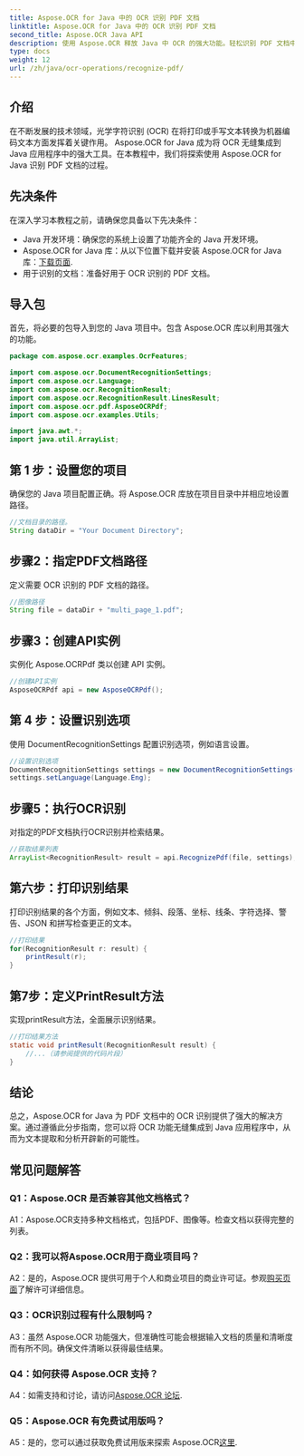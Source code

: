 ```yaml
---
title: Aspose.OCR for Java 中的 OCR 识别 PDF 文档
linktitle: Aspose.OCR for Java 中的 OCR 识别 PDF 文档
second_title: Aspose.OCR Java API
description: 使用 Aspose.OCR 释放 Java 中 OCR 的强大功能。轻松识别 PDF 文档中的文本。提高您的应用程序的精度和速度。
type: docs
weight: 12
url: /zh/java/ocr-operations/recognize-pdf/
---
```

## 介绍

在不断发展的技术领域，光学字符识别 (OCR) 在将打印或手写文本转换为机器编码文本方面发挥着关键作用。 Aspose.OCR for Java 成为将 OCR 无缝集成到 Java 应用程序中的强大工具。在本教程中，我们将探索使用 Aspose.OCR for Java 识别 PDF 文档的过程。

## 先决条件

在深入学习本教程之前，请确保您具备以下先决条件：

- Java 开发环境：确保您的系统上设置了功能齐全的 Java 开发环境。
-  Aspose.OCR for Java 库：从以下位置下载并安装 Aspose.OCR for Java 库：[下载页面](https://releases.aspose.com/ocr/java/).
- 用于识别的文档：准备好用于 OCR 识别的 PDF 文档。

## 导入包

首先，将必要的包导入到您的 Java 项目中。包含 Aspose.OCR 库以利用其强大的功能。

```java
package com.aspose.ocr.examples.OcrFeatures;

import com.aspose.ocr.DocumentRecognitionSettings;
import com.aspose.ocr.Language;
import com.aspose.ocr.RecognitionResult;
import com.aspose.ocr.RecognitionResult.LinesResult;
import com.aspose.ocr.pdf.AsposeOCRPdf;
import com.aspose.ocr.examples.Utils;

import java.awt.*;
import java.util.ArrayList;
```

## 第 1 步：设置您的项目

确保您的 Java 项目配置正确。将 Aspose.OCR 库放在项目目录中并相应地设置路径。

```java
//文档目录的路径。
String dataDir = "Your Document Directory";
```

## 步骤2：指定PDF文档路径

定义需要 OCR 识别的 PDF 文档的路径。

```java
//图像路径
String file = dataDir + "multi_page_1.pdf";
```

## 步骤3：创建API实例

实例化 Aspose.OCRPdf 类以创建 API 实例。

```java
//创建API实例
AsposeOCRPdf api = new AsposeOCRPdf();
```

## 第 4 步：设置识别选项

使用 DocumentRecognitionSettings 配置识别选项，例如语言设置。

```java
//设置识别选项
DocumentRecognitionSettings settings = new DocumentRecognitionSettings(2);
settings.setLanguage(Language.Eng);
```

## 步骤5：执行OCR识别

对指定的PDF文档执行OCR识别并检索结果。

```java
//获取结果列表
ArrayList<RecognitionResult> result = api.RecognizePdf(file, settings);
```

## 第六步：打印识别结果

打印识别结果的各个方面，例如文本、倾斜、段落、坐标、线条、字符选择、警告、JSON 和拼写检查更正的文本。

```java
//打印结果
for(RecognitionResult r: result) {
    printResult(r);
}
```

## 第7步：定义PrintResult方法

实现printResult方法，全面展示识别结果。

```java
//打印结果方法
static void printResult(RecognitionResult result) {
    //...（请参阅提供的代码片段）
}
```

## 结论

总之，Aspose.OCR for Java 为 PDF 文档中的 OCR 识别提供了强大的解决方案。通过遵循此分步指南，您可以将 OCR 功能无缝集成到 Java 应用程序中，从而为文本提取和分析开辟新的可能性。

## 常见问题解答

### Q1：Aspose.OCR 是否兼容其他文档格式？

A1：Aspose.OCR支持多种文档格式，包括PDF、图像等。检查文档以获得完整的列表。

### Q2：我可以将Aspose.OCR用于商业项目吗？

 A2：是的，Aspose.OCR 提供可用于个人和商业项目的商业许可证。参观[购买页面](https://purchase.aspose.com/buy)了解许可详细信息。

### Q3：OCR识别过程有什么限制吗？

A3：虽然 Aspose.OCR 功能强大，但准确性可能会根据输入文档的质量和清晰度而有所不同。确保文件清晰以获得最佳结果。

### Q4：如何获得 Aspose.OCR 支持？

A4：如需支持和讨论，请访问[Aspose.OCR 论坛](https://forum.aspose.com/c/ocr/16).

### Q5：Aspose.OCR 有免费试用版吗？

 A5：是的，您可以通过获取免费试用版来探索 Aspose.OCR[这里](https://releases.aspose.com/).